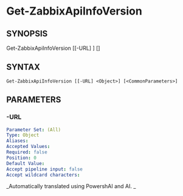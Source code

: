 ﻿---
external help file: PowerZabbix-help.xml
schema: 2.0.0
---

# Get-ZabbixApiInfoVersion

## SYNOPSIS <!--!= @#Synop !-->

Get-ZabbixApiInfoVersion [[-URL] <Object>] [<CommonParameters>]


## SYNTAX <!--!= @#Syntax !-->

```
Get-ZabbixApiInfoVersion [[-URL] <Object>] [<CommonParameters>]
```

## PARAMETERS <!--!= @#Params !-->

### -URL

```yml
Parameter Set: (All)
Type: Object
Aliases: 
Accepted Values: 
Required: false
Position: 0
Default Value: 
Accept pipeline input: false
Accept wildcard characters: 
```


<!--**AiDocBlockStart**-->
_Automatically translated using PowershAI and AI. 
_
<!--**AiDocBlockEnd**-->
